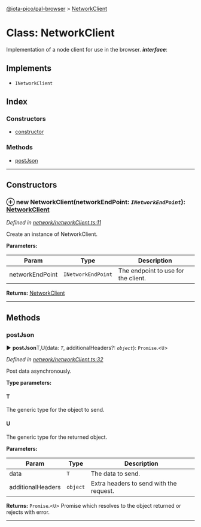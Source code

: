 [@iota-pico/pal-browser](../README.md) > [NetworkClient](../classes/networkclient.md)



# Class: NetworkClient


Implementation of a node client for use in the browser.
*__interface__*: 


## Implements

* `INetworkClient`

## Index

### Constructors

* [constructor](networkclient.md#constructor)


### Methods

* [postJson](networkclient.md#postjson)



---
## Constructors
<a id="constructor"></a>


### ⊕ **new NetworkClient**(networkEndPoint: *`INetworkEndPoint`*): [NetworkClient](networkclient.md)


*Defined in [network/networkClient.ts:11](https://github.com/iotaeco/iota-pico-pal-browser/blob/139a9ab/src/network/networkClient.ts#L11)*



Create an instance of NetworkClient.


**Parameters:**

| Param | Type | Description |
| ------ | ------ | ------ |
| networkEndPoint | `INetworkEndPoint`   |  The endpoint to use for the client. |





**Returns:** [NetworkClient](networkclient.md)

---


## Methods
<a id="postjson"></a>

###  postJson

► **postJson**T,U(data: *`T`*, additionalHeaders?: *`object`*): `Promise`.<`U`>



*Defined in [network/networkClient.ts:32](https://github.com/iotaeco/iota-pico-pal-browser/blob/139a9ab/src/network/networkClient.ts#L32)*



Post data asynchronously.


**Type parameters:**

#### T 

The generic type for the object to send.

#### U 

The generic type for the returned object.

**Parameters:**

| Param | Type | Description |
| ------ | ------ | ------ |
| data | `T`   |  The data to send. |
| additionalHeaders | `object`   |  Extra headers to send with the request. |





**Returns:** `Promise`.<`U`>
Promise which resolves to the object returned or rejects with error.






___


